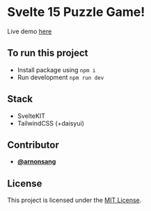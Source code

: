 

# Svelte 15 Puzzle Game!
Live demo [here](https://15puzzle.games.iamickdev.com)

## To run this project
- Install package using `npm i`
- Run development `npm run dev`

## Stack

- SvelteKIT
- TailwindCSS (+daisyui)


## Contributor

- **[@arnonsang](https://www.iamickdev.com)**


## License

This project is licensed under the [MIT License](link-to-license).
